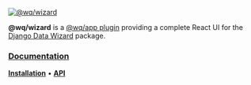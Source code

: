 [![@wq/wizard][logo]][docs]

**@wq/wizard** is a [@wq/app plugin][plugins] providing a complete React UI for the [Django Data Wizard] package.

### [Documentation][docs]

[**Installation**][installation]
&bull;
[**API**][api]

[logo]: https://django-data-wizard.wq.io/images/@wq/wizard.svg
[docs]: https://django-data-wizard.wq.io/@wq/wizard
[installation]: https://django-data-wizard.wq.io/@wq/wizard#installation
[api]: https://django-data-wizard.wq.io/@wq/wizard#api

[plugins]: https://wq.io/plugins/
[Django Data Wizard]: https://django-data-wizard.wq.io/

